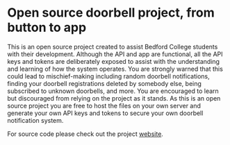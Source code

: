 Open source doorbell project, from button to app
================================================

This is an open source project created to assist Bedford College students with their development. Although the API and app are functional, all the API keys and tokens are deliberately exposed to assist with the understanding and learning of how the system operates. You are strongly warned that this could lead to mischief-making including random doorbell notifications, finding your doorbell registrations deleted by somebody else, being subscribed to unknown doorbells, and more. You are encouraged to learn but discouraged from relying on the project as it stands. As this is an open source project you are free to host the files on your own server and generate your own API keys and tokens to secure your own doorbell notification system.

For source code please check out the project [website](https://openbell.org/).
